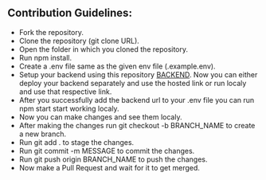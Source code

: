 <p>
<h2>Contribution Guidelines:</h2>
<ul>
<li>Fork the repository.</li>
<li>Clone the repository (git clone URL).</li>
<li>Open the folder in which you cloned the repository.</li>
<li>Run npm install.</li>
<li>Create a .env file same as the given env file (.example.env).</li>
<li>Setup your backend using this repository <a href="https://github.com/kunaljain0212/Apni-Dukaan-Backend">BACKEND</a>. Now you can either deploy your backend separately and use the hosted link or run localy and use that respective link.</li>
<li>After you successfully add the backend url to your .env file you can run npm start start working localy.</li>
<li>Now you can make changes and see them localy.</li>
<li>After making the changes run git checkout -b BRANCH_NAME to create a new branch.</li>
<li>Run git add . to stage the changes.</li>
<li>Run git commit -m MESSAGE to commit the changes.</li>
<li>Run git push origin BRANCH_NAME to push the changes.</li>
<li>Now make a Pull Request and wait for it to get merged.</li>
</ul>
</p>
